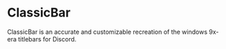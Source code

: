 # ClassicBar

ClassicBar is an accurate and customizable recreation of the windows 9x-era titlebars for Discord.
